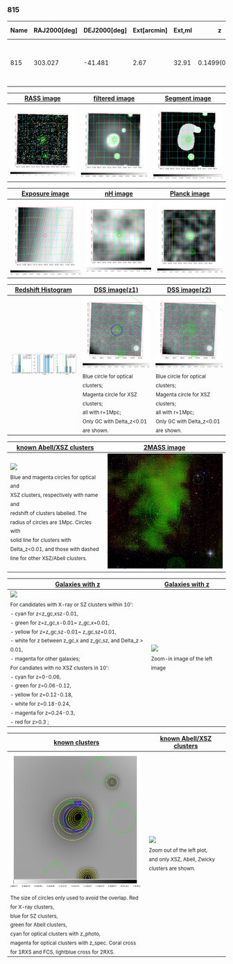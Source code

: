 <div STYLE="page-break-after: always;"></div>

### 815

|Name|RAJ2000[deg]|DEJ2000[deg] |Ext[arcmin]| Ext,ml | z | z_src| C|GC(XSZ,Delta_z<0.01)| GC(OPT,Delta_z<0.01)|GC| R_sig[arcmin] | R500[arcmin] | R500[Mpc]| CRsig[c/s] | CR500[c/s] |L500[1E44 erg/s]|F500[1E-12 erg/s/cm^2]| M500[1E14 Msun]|Tx[keV]|Cnt_sig|Beta|Rc[arcmin]|Comment|Alias|
|---|---|---|---|---|---|------|---|--------|---------|----------|---|---|---|---|---|---|---|---|---|---|---|---|---|---|
|815| 303.027| -41.481| 2.67| 32.91| 0.1499(0.005)| z2, z_xsz| B| B15, MCXC, PSZ2, Tar| A, N, W| A, B15, MCXC, N, PSZ2, Tar, W| 28.650| 7.431| 1.165| 0.366(0.100)| 0.326(0.089)| 3.756(0.717)| 6.182(1.180)| 5.21(0.48)| 6.21(0.36)| 131.1| 0.522(-0.016+0.030)| 2.229(-0.337+0.468)| -| k334|

|[RASS image](../image/815/815_img.pdf)|[filtered image](../image/815/815_fil.pdf)|[Segment image](../image/815/815_seg.pdf)|
|-------------------|--------------------|-------------------|
| <img src="../image/815/815_img.png" width="300">  | <img src="../image/815/815_fil.png" width="300">   | <img src="../image/815/815_seg.png" width="300">  |

|[Exposure image](../image/815/815_mex.pdf)| [nH image](../image/815/815_nh.pdf)| [Planck image](../image/815/815_p.pdf)|
|-------------------|--------------------|-------------------|
|<img src="../image/815/815_mex.png" width="300">   | <img src="../image/815/815_nh.png" width="300">    | <img src="../image/815/815_p.png" width="300"> |

|[Redshift Histogram](../image/815/815_zg.pdf) | [DSS image(z1)](../image/815/815_dss_z1.pdf)      |  [DSS image(z2)](../image/815/815_dss_z2.pdf)    |
|-------------------|--------------------|-------------------|
|<img src="../image/815/815_zg.png" width="300"> |<img src="../image/815/815_dss_z1.png" width="300"> <sub><br>Blue circle for optical clusters; <br>Magenta circle for XSZ clusters; <br>all with r=1Mpc; <br>Only GC with Delta_z<0.01 are shown. </sub>| <img src="../image/815/815_dss_z2.png" width="300"><sub><br>Blue circle for optical clusters; <br>Magenta circle for XSZ clusters; <br>all with r=1Mpc; <br>Only GC with Delta_z<0.01 are shown. </sub> |

|[known Abell/XSZ clusters](../image/815/815_m.pdf) | [2MASS image](../image/815/815_2mass.pdf)      |
|-------------------|-------------------|
|<img src=../image/815/815_m.png width="300"> <br><sub>Blue and magenta circles for optical and <br>XSZ clusters, respectively with name and <br>redshift of clusters labelled. The <br>radius of circles are 1Mpc. Circles with <br>solid line for clusters with <br>Delta_z<0.01, and those with dashed <br>line for other XSZ/Abell clusters.        </sub>|<img src="../image/815/815_2mass.png" width="300">  |

|[Galaxies with z](../image/815/815_opt_ned.pdf) |[Galaxies with z](../image/815/815_opt_ned_zoom.pdf) |
|-------------------|-------------------|
| <img src=../image/815/815_opt_ned.png width="300"> <br><sub> For candidates with X-ray or SZ clusters within 10': <br> - cyan for z<z_gc,xsz-0.01, <br> - green for z=z_gc,x-0.01~ z_gc,x+0.01, <br> - yellow for z=z_gc,sz-0.01~ z_gc,sz+0.01, <br> - white for z between z_gc,x and z_gc,sz, and Delta_z > 0.01, <br> - magenta for other galaxies; <br>For candiates with no XSZ clusters in 10': <br> - cyan for z=0-0.06, <br> - green for z=0.06-0.12, <br> - yellow for z=0.12-0.18, <br> - white for z=0.18-0.24, <br> - magenta for z=0.24-0.3, <br> - red for z>0.3 ;  </sub>|<img src=../image/815/815_opt_ned_zoom.png width="300">  <br><sub> Zoom-in image of the left image</sub>|

|[known clusters](../image/815/815_gc.pdf) |[known Abell/XSZ clusters](../image/815/815_gc_large.pdf) |
|-------------------|-------------------|
| <img src=../image/815/815_gc.png width="300"> <br><sub> The size of circles only used to avoid the overlap. Red for X-ray clusters, <br> blue for SZ clusters, <br> green for Abell clusters, <br> cyan for optical clusters with z_photo, <br> magenta for optical clusters with z_spec. Coral cross for 1RXS and FCS, lightblue cross for 2RXS. </sub>|<img src=../image/815/815_gc_large.png width="300"> <br><sub> Zoom out of the left plot, <br> and only XSZ, Abell, Zwicky clusters are shown. </sub> |



